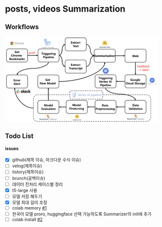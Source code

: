 # posts, videos Summarization

## Workflows
![image](/assets/pipeline.png)

## Todo List
#### issues
- [x] github(제목 이슈, 마크다운 수식 이슈)
- [ ] velog(제목이슈)
- [ ] tistory(제목이슈)
- [ ] brunch(공백이슈)
- [ ] 데이터 전처리 케이스별 정리
- [x] t5-large 사용
- [ ] 모델 저장 해두기
- [x] 모델 최대 길이 조정 
- [ ] colab memory [#1](https://github.com/silverstar0727/summarization/issues/1)
- [ ] 한국어 모델 proro, huggingface 선택 가능하도록 Summarizer의 init에 추가
- [ ] colab install [#2](https://github.com/silverstar0727/summarization/issues/1)
